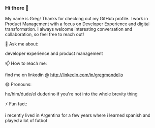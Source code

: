 ### Hi there 👋

My name is Greg! Thanks for checking out my GitHub profile. I work in Product Management with a focus on Developer Experience and digital transformation. I always welcome interesting conversation and collaboration, so feel free to reach out! 

<!--- 🔭 I’m currently working on ...

- 🌱 I’m currently learning ... -->

💬 Ask me about: 

developer experience and product management

📫 How to reach me: 

find me on linkedin @ http://linkedin.com/in/gregmondello

😄 Pronouns: 

he/him/dude/el duderino if you're not into the whole brevity thing

⚡ Fun fact: 

i recently lived in Argentina for a few years where i learned spanish and played a lot of futbol

<!--
**gmondello/gmondello** is a ✨ _special_ ✨ repository because its `README.md` (this file) appears on your GitHub profile.

Here are some ideas to get you started:


-->
